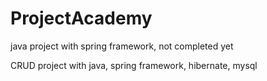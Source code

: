 # ProjectAcademy
java project with spring framework, not completed yet

CRUD project with java, spring framework, hibernate, mysql
